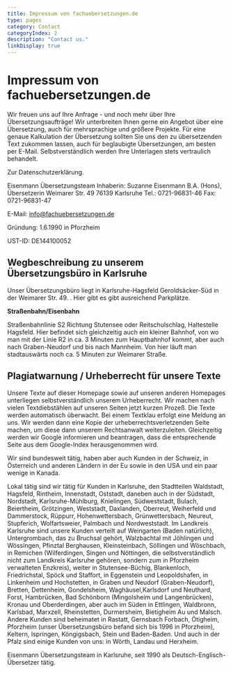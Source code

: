 ```yaml
---
title: Impressum von fachuebersetzungen.de
type: pages
category: Contact
categoryIndex: 2
description: "Contact us."
linkDisplay: true
--- 
```


# Impressum von fachuebersetzungen.de

Wir freuen uns auf Ihre Anfrage - und noch mehr über Ihre Übersetzungsaufträge! Wir unterbreiten Ihnen gerne ein Angebot über eine Übersetzung, auch für mehrsprachige und größere Projekte. Für eine genaue Kalkulation der Übersetzung sollten Sie uns den zu übersetzenden Text zukommen lassen, auch für beglaubigte Übersetzungen, am besten per E-Mail. Selbstverständlich werden Ihre Unterlagen stets vertraulich behandelt.

Zur Datenschutzerklärung.

 
Eisenmann Übersetzungsteam
Inhaberin: Suzanne Eisenmann B.A. (Hons), Übersetzerin
Weimarer Str. 49
76139 Karlsruhe
Tel.: 0721-96831-46
Fax: 0721-96831-47

E-Mail: info@fachuebersetzungen.de

Gründung: 1.6.1990 in Pforzheim

UST-ID: DE144100052

## Wegbeschreibung zu unserem Übersetzungsbüro in Karlsruhe
Unser  Übersetzungsbüro liegt in Karlsruhe-Hagsfeld Geroldsäcker-Süd in der Weimarer Str. 49. . Hier gibt es gibt ausreichend Parkplätze.

**Straßenbahn/Eisenbahn**

Straßenbahnlinie S2 Richtung Stutensee oder Reitschulschlag, Haltestelle Hagsfeld. Hier befindet sich gleichzeitig auch  ein kleiner Bahnhof, von wo man mit der Linie R2 in ca. 3 Minuten zum Hauptbahnhof kommt, aber auch nach Graben-Neudorf und bis nach Mannheim. 
Von hier läuft man stadtauswärts noch ca. 5 Minuten zur Weimarer Straße.

## Plagiatwarnung / Urheberrecht für unsere Texte
Unsere Texte auf dieser Homepage sowie auf unseren anderen Homepages unterliegen selbstverständlich unserem Urheberrecht.  Wir machen nach vielen Textdiebstählen auf unseren Seiten jetzt kurzen Prozeß. Die Texte werden automatisch überwacht. Bei einem Textklau erfolgt eine Meldung an uns. Wir werden dann eine Kopie der urheberrechtsverletzenden Seite machen, um diese dann unserem Rechtsanwalt weiterzuleiten. Gleichzeitig werden wir Google informieren und beantragen, dass die entsprechende Seite aus dem Google-Index herausgenommen wird.

Wir sind bundesweit tätig, haben aber auch Kunden in der Schweiz, in Österreich und anderen Ländern in der Eu sowie in den USA und ein paar wenige in Kanada.

Lokal tätig sind wir tätig für Kunden in Karlsruhe, den Stadtteilen Waldstadt, Hagsfeld, Rintheim, Innenstadt, Oststadt, daneben auch in der Südstadt, Nordstadt, Karlsruhe-Mühlburg, Knielingen, Südweststadt, Bulach, Beiertheim, Grötzingen, Weststadt, Daxlanden, Oberreut, Weiherfeld und Dammerstock, Rüppurr, Hohenwettersbach, Grünwettersbach, Neureut, Stupferich, Wolfartsweier, Palmbach und Nordweststadt. Im Landkreis Karlsruhe sind unsere Kunden verteilt auf Weingarten (Baden natürlich), Untergrombach, das zu Bruchsal gehört, Walzbachtal mit Jöhlingen und Wössingen, Pfinztal Berghausen, Kleinsteinbach, Söllingen und Wöschbach, in Remichen (Wilferdingen, Singen und Nöttingen, die selbstverständlich nicht zum Landkreis Karlsruhe gehören, sondern zum in Pforzheim verwalteten Enzkreis), weiter in Stutensee-Büchig, Blankenloch, Friedrichstal, Spöck und Staffort, in Eggenstein und Leopoldshafen, in Linkenheim und Hochstetten, in Graben und Neudorf (Graben-Neudorf), Bretten, Dettenheim, Gondelsheim, Waghäusel,Karlsdorf und Neuthard, Forst, Hambrücken, Bad Schönborn (Mingolsheim und Langenbrücken), Kronau und Oberderdingen, aber auch im Süden in Ettlingen, Waldbronn,  Karlsbad, Marxzell, Rheinstetten, Durmersheim, Bietigheim Au und Malsch. Andere Kunden sind beheimatet in Rastatt, Gernsbach Forbach, Ötigheim, Pforzheim (unser Übersetzungsbüro befand sich bis 1996 in Pforzheim), Keltern, Ispringen, Köngigsbach, Stein und Baden-Baden. Und auch in der Pfalz sind einige Kunden von uns: in Wörth, Landau und Herxheim.

Eisenmann Übersetzungsteam in Karlsruhe, seit 1990 als Deutsch-Englisch-Übersetzer tätig.

